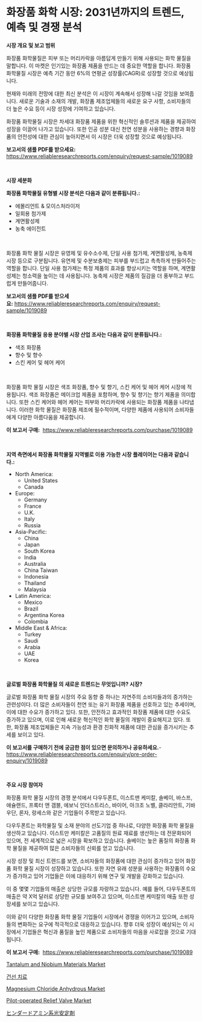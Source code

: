 <p><h1>화장품 화학 시장: 2031년까지의 트렌드, 예측 및 경쟁 분석</h1></p><p><strong>시장 개요 및 보고 범위</strong></p>
<p><p>화장품 화학물질은 피부 또는 머리카락을 아름답게 만들기 위해 사용되는 화학 물질을 말합니다. 이 마켓은 인기있는 화장품 제품을 만드는 데 중요한 역할을 합니다. 화장품 화학물질 시장은 예측 기간 동안 6%의 연평균 성장률(CAGR)로 성장할 것으로 예상됩니다.</p><p>현재와 미래의 전망에 대한 최신 분석은 이 시장이 계속해서 성장해 나갈 것임을 보여줍니다. 새로운 기술과 소재의 개발, 화장품 제조업체들의 새로운 요구 사항, 소비자들의 더 높은 수요 등이 시장 성장에 기여하고 있습니다.</p><p>화장품 화학물질 시장은 차세대 화장품 제품을 위한 혁신적인 솔루션과 제품을 제공하여 성장을 이끌어 나가고 있습니다. 또한 인공 성분 대신 천연 성분을 사용하는 경향과 화장품의 안전성에 대한 관심이 높아지면서 이 시장은 더욱 성장할 것으로 예상됩니다.</p></p>
<p><strong>보고서의 샘플 PDF를 받으세요:</strong> <a href="https://www.reliableresearchreports.com/enquiry/request-sample/1019089">https://www.reliableresearchreports.com/enquiry/request-sample/1019089</a></p>
<p>&nbsp;</p>
<p><strong>시장 세분화</strong></p>
<p><strong>화장품 화학물질 유형별 시장 분석은 다음과 같이 분류됩니다.:</strong></p>
<p><ul><li>에몰리언트 & 모이스처라이저</li><li>일회용 첨가제</li><li>계면활성제</li><li>농축 에이전트</li></ul></p>
<p>&nbsp;</p>
<p><p>화장품 화학 물질 시장은 유영제 및 유수소수제, 단일 사용 첨가제, 계면활성제, 농축제 시장 등으로 구분됩니다. 유연제 및 수분보충제는 피부를 부드럽고 촉촉하게 만들어주는 역할을 합니다. 단일 사용 첨가제는 특정 제품의 효과를 향상시키는 역할을 하며, 계면활성제는 청소력을 높이는 데 사용됩니다. 농축제 시장은 제품의 질감을 더 풍부하고 부드럽게 만들어줍니다.</p></p>
<p><strong>보고서의 샘플 PDF를 받으세요:</strong>&nbsp;<a href="https://www.reliableresearchreports.com/enquiry/request-sample/1019089">https://www.reliableresearchreports.com/enquiry/request-sample/1019089</a></p>
<p>&nbsp;</p>
<p><strong> 화장품 화학물질 응용 분야별 시장 산업 조사는 다음과 같이 분류됩니다.:</strong></p>
<p><ul><li>색조 화장품</li><li>향수 및 향수</li><li>스킨 케어 및 헤어 케어</li></ul></p>
<p>&nbsp;</p>
<p><p>화장품 화학 물질 시장은 색조 화장품, 향수 및 향기, 스킨 케어 및 헤어 케어 시장에 적용됩니다. 색조 화장품은 메이크업 제품을 포함하며, 향수 및 향기는 향기 제품을 의미합니다. 또한 스킨 케어와 헤어 케어는 피부와 머리카락에 사용되는 화장품 제품을 나타냅니다. 이러한 화학 물질은 화장품 제조에 필수적이며, 다양한 제품에 사용되어 소비자들에게 다양한 아름다움을 제공합니다.</p></p>
<p><strong>이 보고서 구매:</strong>&nbsp; <a href="https://www.reliableresearchreports.com/purchase/1019089">https://www.reliableresearchreports.com/purchase/1019089</a></p>
<p>&nbsp;</p>
<p><strong>지역 측면에서 화장품 화학물질 지역별로 이용 가능한 시장 플레이어는 다음과 같습니다.:</strong></p>
<p><ul>
    <li>
        North America:
        <ul>
            <li>United States</li>
            <li>Canada</li>
        </ul>
    </li>
    <li>
        Europe:
        <ul>
            <li>Germany</li>
            <li>France</li>
            <li>U.K.</li>
            <li>Italy</li>
            <li>Russia</li>
        </ul>
    </li>
    <li>
        Asia-Pacific:
        <ul>
            <li>China</li>
            <li>Japan</li>
            <li>South Korea</li>
            <li>India</li>
            <li>Australia</li>
            <li>China Taiwan</li>
            <li>Indonesia</li>
            <li>Thailand</li>
            <li>Malaysia</li>
        </ul>
    </li>
    <li>
        Latin America:
        <ul>
            <li>Mexico</li>
            <li>Brazil</li>
            <li>Argentina Korea</li>
            <li>Colombia</li>
        </ul>
    </li>
    <li>
        Middle East & Africa:
        <ul>
            <li>Turkey</li>
            <li>Saudi</li>
            <li>Arabia</li>
            <li>UAE</li>
            <li>Korea</li>
        </ul>
    </li>
    </ul></p>
<p>&nbsp;</p>
<p><strong>글로벌 화장품 화학물질 의 새로운 트렌드는 무엇입니까? 시장?</strong></p>
<p><p>글로벌 화장품 화학 물질 시장의 주요 동향 중 하나는 자연주의 소비자들과의 증가하는 관련성이다. 더 많은 소비자들이 천연 또는 유기 화장품 제품을 선호하고 있는 추세이며, 이에 대한 수요가 증가하고 있다. 또한, 안전하고 효과적인 화장품 제품에 대한 수요도 증가하고 있으며, 이로 인해 새로운 혁신적인 화학 물질의 개발이 중요해지고 있다. 또한, 화장품 제조업체들은 지속 가능성과 환경 친화적 제품에 대한 관심을 증가시키는 추세를 보이고 있다.</p></p>
<p><strong>이 보고서를 구매하기 전에 궁금한 점이 있으면 문의하거나 공유하세요.</strong>- <a href="https://www.reliableresearchreports.com/enquiry/pre-order-enquiry/1019089">https://www.reliableresearchreports.com/enquiry/pre-order-enquiry/1019089</a></p>
<p>&nbsp;</p>
<p><strong>주요 시장 참여자</strong></p>
<p><p>화장품 화학 물질 시장의 경쟁 분석에서 다우두폰트, 이스트맨 케미칼, 솔베이, 바스프, 애슐랜드, 프록터 앤 갬블, 에보닉 인더스트리스, 바이어, 아크조 노벨, 클라리안트, 기바우단, 론자, 랑세스와 같은 기업들이 주목받고 있습니다.</p><p>다우두폰트는 화학물질 및 소재 분야의 선도기업 중 하나로, 다양한 화장품 화학 물질을 생산하고 있습니다. 이스트만 케미칼은 고품질의 원료 재료를 생산하는 데 전문화되어 있으며, 전 세계적으로 넓은 시장을 확보하고 있습니다. 솔베이는 높은 품질의 화장품 화학 물질을 제공하여 많은 소비자들의 신뢰를 얻고 있습니다.</p><p>시장 성장 및 최신 트렌드를 보면, 소비자들의 화장품에 대한 관심이 증가하고 있어 화장품 화학 물질 시장이 성장하고 있습니다. 또한 자연 유래 성분을 사용하는 화장품의 수요가 증가하고 있어 기업들은 이에 대응하기 위해 연구 및 개발을 강화하고 있습니다.</p><p>이 중 몇몇 기업들의 매출은 상당한 규모를 자랑하고 있습니다. 예를 들어, 다우두폰트의 매출은 약 X억 달러로 상당한 규모를 보여주고 있으며, 이스트맨 케미칼의 매출 또한 성장세를 보이고 있습니다.</p><p>이와 같이 다양한 화장품 화학 물질 기업들이 시장에서 경쟁을 이어가고 있으며, 소비자들의 변화하는 요구에 적극적으로 대응하고 있습니다. 향후 더욱 성장이 예상되는 이 시장에서 기업들은 혁신과 품질을 높인 제품으로 소비자들의 마음을 사로잡을 것으로 기대됩니다.</p></p>
<p><strong>이 보고서 구매:</strong>&nbsp;&nbsp;<a href="https://www.reliableresearchreports.com/purchase/1019089">https://www.reliableresearchreports.com/purchase/1019089</a></p>
<p><p><a href="https://chivalrous-flock-a86.notion.site/Tantalum-and-Niobium-Materials-Market-Research-Report-Forecasted-for-Period-from-2024-2031-by-Mar-eff6a952b42b4c188f275555e660ff4b">Tantalum and Niobium Materials Market</a></p><p><a href="https://github.com/mpodehpw07370073/Market-Research-Report-List-1/blob/main/9043069189283.md">건선 치료</a></p><p><a href="https://github.com/rahu1506/Market-Research-Report-List-3/blob/main/magnesium-chloride-anhydrous-market.md">Magnesium Chloride Anhydrous Market</a></p><p><a href="https://view.publitas.com/reportprime-1/pilot-operated-relief-valve-market-growth-market-trends-covid-19-impact-and-forecasts-for-period-from-2023-2030/">Pilot-operated Relief Valve Market</a></p><p><a href="https://github.com/nxboeu02965442/Market-Research-Report-List-1/blob/main/4980214189468.md">ヒンダードアミン系光安定剤</a></p></p>
